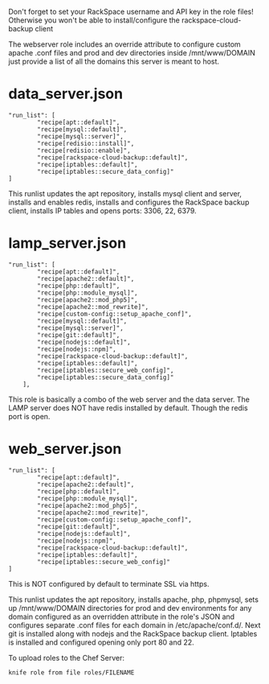 Don't forget to set your RackSpace username and API key in the role files!
Otherwise you won't be able to install/configure the rackspace-cloud-backup client

The webserver role includes an override attribute to configure custom apache .conf files and prod and dev
directories inside /mnt/www/DOMAIN just provide a list of all the domains this server is meant to host.

data_server.json
================
````
"run_list": [
        "recipe[apt::default]",
        "recipe[mysql::default]",
        "recipe[mysql::server]",
        "recipe[redisio::install]",
        "recipe[redisio::enable]",
        "recipe[rackspace-cloud-backup::default]",
        "recipe[iptables::default]",
        "recipe[iptables::secure_data_config]"
]
````

This runlist updates the apt repository, installs mysql client and server, installs and enables redis,
installs and configures the RackSpace backup client, installs IP tables and opens ports: 3306, 22, 6379.

lamp_server.json
================
````
"run_list": [
        "recipe[apt::default]",
        "recipe[apache2::default]",
        "recipe[php::default]",
        "recipe[php::module_mysql]",
        "recipe[apache2::mod_php5]",
        "recipe[apache2::mod_rewrite]",
        "recipe[custom-config::setup_apache_conf]",
        "recipe[mysql::default]",
        "recipe[mysql::server]",
        "recipe[git::default]",
        "recipe[nodejs::default]",
        "recipe[nodejs::npm]",
        "recipe[rackspace-cloud-backup::default]",
        "recipe[iptables::default]",
        "recipe[iptables::secure_web_config]",
        "recipe[iptables::secure_data_config]"
    ],
````
This role is basically a combo of the web server and the data server.
The LAMP server does NOT have redis installed by default.  Though the redis port is open.


web_server.json
===============
````
"run_list": [
        "recipe[apt::default]",
        "recipe[apache2::default]",
        "recipe[php::default]",
        "recipe[php::module_mysql]",
        "recipe[apache2::mod_php5]",
        "recipe[apache2::mod_rewrite]",
        "recipe[custom-config::setup_apache_conf]",
        "recipe[git::default]",
        "recipe[nodejs::default]",
        "recipe[nodejs::npm]",
        "recipe[rackspace-cloud-backup::default]",
        "recipe[iptables::default]",
        "recipe[iptables::secure_web_config]"
]
````

This is NOT configured by default to terminate SSL via https.

This runlist updates the apt repository, installs apache, php, phpmysql, sets up /mnt/www/DOMAIN directories
for prod and dev environments for any domain configured as an overridden attribute in the role's JSON and
configures separate .conf files for each domain in /etc/apache/conf.d/.  Next git is installed along with
nodejs and the RackSpace backup client.  Iptables is installed and configured opening only port 80 and 22.


To upload roles to the Chef Server:

    knife role from file roles/FILENAME
